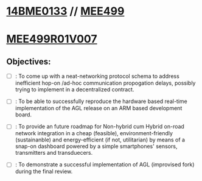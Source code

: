 # [14BME0133](https://14bme0133.github.io) // [MEE499](https://MEE499.github.io)
# [MEE499R01V007](https://MEE499.github.io/MEE499R01V007/)

## Objectives:

 - [ ] : To come up with a neat-networking protocol schema to address inefficient hop-on /ad-hoc communication propogation delays, possibly trying to implement in a decentralized contract.

 - [ ] : To be able to successfully reproduce the hardware based real-time implementation of the AGL release on an ARM based development board.

 - [ ] : To provide an future roadmap for Non-hybrid cum Hybrid on-road network integration in a cheap (feasible), environment-friendly (sustainanble) and energy-efficient (if not, utilitarian) by means of a snap-on dashboard powered by a simple smartphones' sensors, transmitters and transduecers.

 - [ ] : To demonstrate a successful implementation of AGL (improvised fork) during the final review.